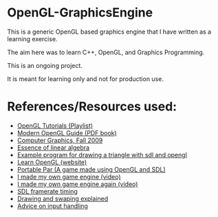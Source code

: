# OpenGL-GraphicsEngine

This is a generic OpenGL based graphics engine that I have written as a learning exercise.

The aim here was to learn C++, OpenGL, and Graphics Programming.

This is an ongoing project.

It is meant for learning only and not for production use.

# References/Resources used:

- [OpenGL Tutorials (Playlist)](https://youtube.com/playlist?list=PLPaoO-vpZnumdcb4tZc4x5Q-v7CkrQ6M-&si=LtQJQgJQTIUyv1tj)
- [Modern OpenGL Guide (PDF book)](https://raw.githubusercontent.com/Overv/Open.GL/master/ebook/Modern%20OpenGL%20Guide.pdf)
- [Computer Graphics, Fall 2009](https://youtube.com/playlist?list=PL_w_qWAQZtAZhtzPI5pkAtcUVgmzdAP8g&si=eS4E5f7BeiW1BIWa)
- [Essence of linear algebra](https://www.youtube.com/playlist?list=PLZHQObOWTQDPD3MizzM2xVFitgF8hE_ab)
- [Example program for drawing a triangle with sdl and opengl](https://stackoverflow.com/a/40824828)
- [Learn OpenGL (website)](https://learnopengl.com/)
- [Portable Par (A game made using OpenGL and SDL)](https://github.com/MartensCedric/portable-par/blob/master/src/main.cpp)
- [I made my own game engine (video)](https://www.youtube.com/watch?v=4Wk1CWDtuE4)
- [I made my own game engine again (video)](https://youtu.be/XfKFZ46mDXI?si=TqsBXJ29_xbZ_p34)
- [SDL framerate timing](https://thenumb.at/cpp-course/sdl2/08/08.html)
- [Drawing and swaping explained](https://stackoverflow.com/a/34650710)
- [Advice on input handling](https://www.reddit.com/r/sdl/comments/11u7nfl/comment/jd52xur/?utm_source=share&utm_medium=web3x&utm_name=web3xcss&utm_term=1&utm_content=share_button)
